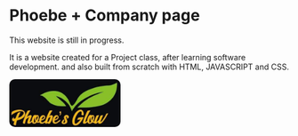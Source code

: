 # Phoebe + Company page

This website is still in progress.

It is a website created for a Project class, after learning software development. and also built from scratch with HTML, JAVASCRIPT and CSS.

 <img src="image/logo-2.jpg" width="200" style="display:block;border-radius: 10px  "/>
